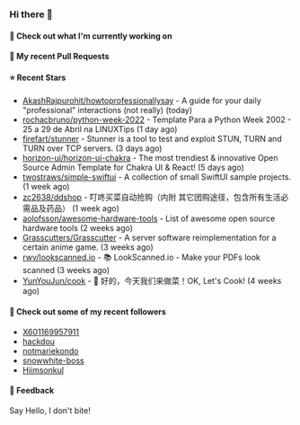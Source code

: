 ### Hi there 👋

#### 👷 Check out what I'm currently working on

#### 🔨 My recent Pull Requests


#### ⭐ Recent Stars

- [AkashRajpurohit/howtoprofessionallysay](https://github.com/AkashRajpurohit/howtoprofessionallysay) - A guide for your daily &#34;professional&#34; interactions (not really) (today)
- [rochacbruno/python-week-2022](https://github.com/rochacbruno/python-week-2022) - Template Para a Python Week 2002 - 25 a 29 de Abril na LINUXTips (1 day ago)
- [firefart/stunner](https://github.com/firefart/stunner) - Stunner is a tool to test and exploit STUN, TURN and TURN over TCP servers. (3 days ago)
- [horizon-ui/horizon-ui-chakra](https://github.com/horizon-ui/horizon-ui-chakra) - The most trendiest &amp; innovative Open Source Admin Template for Chakra UI &amp; React! (5 days ago)
- [twostraws/simple-swiftui](https://github.com/twostraws/simple-swiftui) - A collection of small SwiftUI sample projects. (1 week ago)
- [zc2638/ddshop](https://github.com/zc2638/ddshop) - 叮咚买菜自动抢购（内附 其它团购途径，包含所有生活必需品及药品） (1 week ago)
- [aolofsson/awesome-hardware-tools](https://github.com/aolofsson/awesome-hardware-tools) - List of awesome open source hardware tools (2 weeks ago)
- [Grasscutters/Grasscutter](https://github.com/Grasscutters/Grasscutter) - A server software reimplementation for a certain anime game. (3 weeks ago)
- [rwv/lookscanned.io](https://github.com/rwv/lookscanned.io) - 📚 LookScanned.io - Make your PDFs look scanned (3 weeks ago)
- [YunYouJun/cook](https://github.com/YunYouJun/cook) - 🍲 好的，今天我们来做菜！OK, Let&#39;s Cook! (4 weeks ago)

#### 👯 Check out some of my recent followers

- [X601169957911](https://github.com/X601169957911)
- [hackdou](https://github.com/hackdou)
- [notmariekondo](https://github.com/notmariekondo)
- [snowwhite-boss](https://github.com/snowwhite-boss)
- [Hiimsonkul](https://github.com/Hiimsonkul)

#### 💬 Feedback

Say Hello, I don't bite!